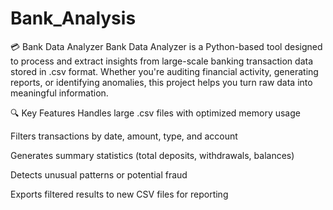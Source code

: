# Bank_Analysis
💳 Bank Data Analyzer
Bank Data Analyzer is a Python-based tool designed to process and extract insights from large-scale banking transaction data stored in .csv format. Whether you're auditing financial activity, generating reports, or identifying anomalies, this project helps you turn raw data into meaningful information.

🔍 Key Features
Handles large .csv files with optimized memory usage

Filters transactions by date, amount, type, and account

Generates summary statistics (total deposits, withdrawals, balances)

Detects unusual patterns or potential fraud

Exports filtered results to new CSV files for reporting

